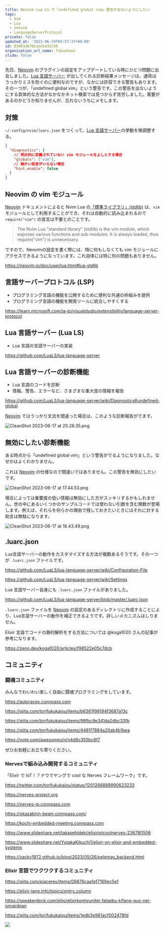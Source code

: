 ```yaml
---
title: Neovim Lua LS で「undefined global vim」警告が出ないようにしたい
tags:
  - Vim
  - Lua
  - neovim
  - LanguageServerProtocol
private: false
updated_at: '2023-06-19T04:57:37+09:00'
id: 03863db76e1ed1431c50
organization_url_name: fukuokaex
slide: false
---
```

先日、[Neovim] のプラグインの設定をアップデートしている時にひとつ問題に出会しました。[Lua 言語サーバー][Lua language server] が出してくれる診断結果メッセージは、通常はうっかりミスを防ぐのに便利なのですが、なかには許容できる警告もあります。その一つが、「undefined global vim」という警告です。この警告を出ないようにする具体的な方法がなかなかネット検索では見つからず苦労しました。需要があるのかどうか知りませんが、忘れないうちにメモします。

[Neovim]: https://neovim.io
[lua-stdlib]: https://neovim.io/doc/user/lua.html#lua-stdlib
[Lua language server]: https://github.com/LuaLS/lua-language-server
[language-server-protocol]: https://learn.microsoft.com/ja-jp/visualstudio/extensibility/language-server-protocol
[Lua LS Diagnostics - undefined-global]:https://github.com/LuaLS/lua-language-server/wiki/Diagnostics#undefined-global

## 対策

`~/.config/nvim/luarc.json` をつくって、[Lua 言語サーバー][Lua language server]の挙動を微調整する。

```js:.config/nvim/luarc.json
{
  "diagnostics": {
    // 明示的に定義されていない vim モジュールをよしとする場合
    "globals": ["vim"],
    // 細かい助言がいらない場合
    "hint.enable": false
  }
}
```

## Neovim の vim モジュール

[Neovim] ドキュメントによると Nvim Lua の[「標準ライブラリ」(stdlib)][lua-stdlib] は、`vim` モジュールとして利用することができ、それは自動的に読み込まれるので `require("vim")` の宣言は不要とのことです。

> The Nvim Lua "standard library" (stdlib) is the vim module, which exposes various functions and sub-modules. It is always loaded, thus require("vim") is unnecessary.

ですので、Neovimの設定を書く際には、特に何もしなくても vim モジュールにアクセスできるようになっています。これ自体には特に何の問題もありません。

https://neovim.io/doc/user/lua.html#lua-stdlib

## 言語サーバープロトコル (LSP)

- プログラミング言語の機能を公開するために便利な共通の枠組みを提供
- プログラミング言語の機能を開発ツールに統合しやすくする

https://learn.microsoft.com/ja-jp/visualstudio/extensibility/language-server-protocol

## Lua 言語サーバー (Lua LS)

- Lua 言語の言語サーバーの実装

https://github.com/LuaLS/lua-language-server

## Lua 言語サーバーの診断機能

- Lua 言語のコードを診断
- 情報、警告、エラーなど、さまざまな重大度の情報を報告

https://github.com/LuaLS/lua-language-server/wiki/Diagnostics#undefined-global

[Neovim] ではうっかり文法を間違った場合は、このような診断報告がでます。

![CleanShot 2023-06-17 at 20.28.35.png](https://qiita-image-store.s3.ap-northeast-1.amazonaws.com/0/82804/67d35c4d-bff8-5f2b-1cd2-dbba8c2b5687.png)

## 無効にしたい診断機能

ある時点から「undefined global vim」という警告がでるようになりました。なぜかはよくわかりません。

これは [Neovim] の仕様なので間違いではありません。この警告を無効にしたいです。

![CleanShot 2023-06-17 at 17.44.53.png](https://qiita-image-store.s3.ap-northeast-1.amazonaws.com/0/82804/c3df71d6-b294-4865-737b-8f12ab3de81e.png)

場合によっては重要度の低い情報は無効にした方がスッキリするかもしれません。世の中にあるいくつかのサンプルコードでは使わない引数を含む関数が登場します。例えば、それらを何らかの理由で残しておきたいときにはそれに対する助言は無駄になります。

![CleanShot 2023-06-17 at 18.43.49.png](https://qiita-image-store.s3.ap-northeast-1.amazonaws.com/0/82804/cacfe83a-fcd4-69e2-2e51-303bf9fd097e.png)

## .luarc.json 

Lua言語サーバーの動作をカスタマイズする方法が複数あるそうです。その一つが `.luarc.json` ファイルです。

https://github.com/LuaLS/lua-language-server/wiki/Configuration-File

https://github.com/LuaLS/lua-language-server/wiki/Settings

Lua 言語サーバー自身にも `.luarc.json` ファイルがありました。

https://github.com/LuaLS/lua-language-server/blob/master/.luarc.json

`.luarc.json` ファイルを [Neovim] の設定のあるディレクトリに作成することにより、Lua言語サーバーの動作を補正できるようです。詳しいメカニズムはしりません。




Elixir 言語でコードの静的解析をする方法については @koga1020 さんの記事が参考になります。

https://zenn.dev/koga1020/articles/f98522e05c7dcb

## コミュニティ

### 闘魂コミュニティ

みんなでわいわい楽しく自由に闘魂プログラミングをしています。

https://autoracex.connpass.com

https://qiita.com/torifukukaiou/items/b6361f98194f3687a13c

https://qiita.com/torifukukaiou/items/98fbc9e341da2dbc33fb

https://qiita.com/torifukukaiou/items/4481f7884a20ab4b1bea

https://note.com/awesomey/n/n4d8c355bc8f7

ぜひお気軽にお立ち寄りください。

### Nervesで組み込み開発するコミュニティ

「Elixir で IoT！？ナウでヤングで cool な Nerves フレームワーク」です。

https://twitter.com/torifukukaiou/status/1201266889990623233


https://nerves-project.org

https://nerves-jp.connpass.com

https://okazakirin-beam.connpass.com/

https://kochi-embedded-meeting.connpass.com

https://www.slideshare.net/takasehideki/elixiriotcoolnerves-236780506

https://www.slideshare.net/YutakaKikuchi1/elixir-on-elixir-and-embedded-systems

https://zacky1972.github.io/blog/2023/05/26/pelemay_backend.html

### Elixir 言語でワクワクするコミュニティ

https://qiita.com/piacerex/items/09876caa1e17169ec5e1

https://elixir-lang.info/topics/entry_column

https://speakerdeck.com/elijo/elixirkomiyunitei-falsebu-kifang-guo-nei-onrainbian

https://qiita.com/torifukukaiou/items/1edb3e961acf002478fd


![](https://qiita-image-store.s3.ap-northeast-1.amazonaws.com/0/82804/dc1ddba7-ab4c-5e20-1331-143c842be143.jpeg)

